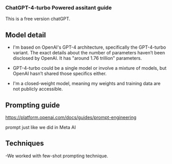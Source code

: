 ### ChatGPT-4-turbo Powered assitant guide

This is a free version chatGPT.

## Model detail

- I'm based on OpenAI's GPT-4 architecture, specifically the GPT-4-turbo variant. The exact details about the number of parameters haven’t been disclosed by OpenAI. It has "around 1.76 trillion" parameters.

- GPT-4-turbo could be a single model or involve a mixture of models, but OpenAI hasn’t shared those specifics either.

- I'm a closed-weight model, meaning my weights and training data are not publicly accessible.

## Prompting guide

https://platform.openai.com/docs/guides/prompt-engineering

prompt just like we did in Meta AI

## Techniques

-We worked with few-shot prompting technique.